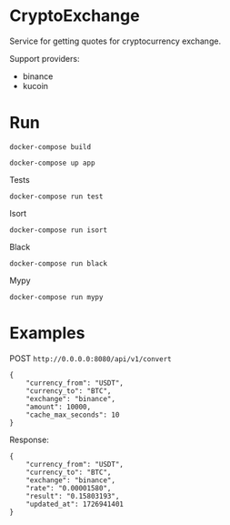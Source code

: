 # CryptoExchange

Service for getting quotes for cryptocurrency exchange.

Support providers:
- binance
- kucoin

# Run

``docker-compose build``

``docker-compose up app``

Tests

``docker-compose run test``

Isort

``docker-compose run isort``

Black

``docker-compose run black``

Mypy

``docker-compose run mypy``


# Examples

POST `http://0.0.0.0:8080/api/v1/convert`

```
{
    "currency_from": "USDT",
    "currency_to": "BTC",
    "exchange": "binance",
    "amount": 10000,
    "cache_max_seconds": 10
}
```

Response:

```
{
    "currency_from": "USDT",
    "currency_to": "BTC",
    "exchange": "binance",
    "rate": "0.00001580",
    "result": "0.15803193",
    "updated_at": 1726941401
}
```
